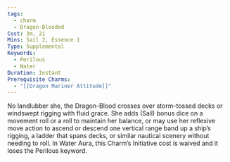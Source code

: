 ```yaml
---
tags:
  - charm
  - Dragon-Blooded
Cost: 3m, 2i
Mins: Sail 2, Essence 1
Type: Supplemental
Keywords:
  - Perilous
  - Water
Duration: Instant
Prerequisite Charms:
  - "[[Dragon Mariner Attitude]]"
---
```

No landlubber she, the Dragon-Blood crosses over storm-tossed decks or windswept rigging with fluid grace. She adds (Sail) bonus dice on a movement roll or a roll to maintain her balance, or may use her reflexive move action to ascend or descend one vertical range band up a ship’s rigging, a ladder that spans decks, or similar nautical scenery without needing to roll. In Water Aura, this Charm’s Initiative cost is waived and it loses the Perilous keyword.